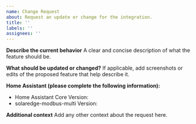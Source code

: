```yaml
---
name: Change Request
about: Request an update or change for the integration.
title: ''
labels: ''
assignees: ''
---
```


**Describe the current behavior**
A clear and concise description of what the feature should be.

**What should be updated or changed?**
If applicable, add screenshots or edits of the proposed feature that help describe it.

**Home Assistant (please complete the following information):**
 - Home Assistant Core Version:
 - solaredge-modbus-multi Version:

**Additional context**
Add any other context about the request here.
